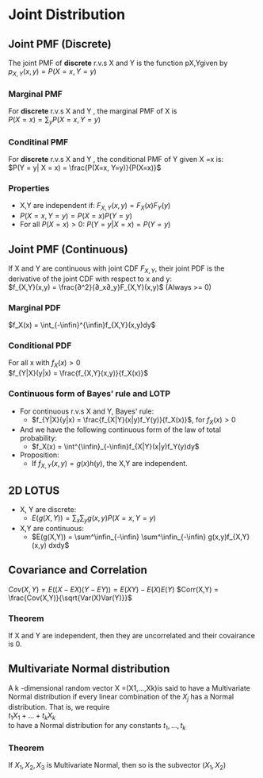 # Joint Distribution

## Joint PMF (Discrete)
The joint PMF of **discrete** r.v.s X and Y is the function pX,Ygiven by  
$p_{X,Y}(x,y)=P(X =x,Y =y)$  

### Marginal PMF
For **discrete** r.v.s X and Y , the marginal PMF of X is  
$P(X = x) = \sum_y P(X=x, Y=y)$  

### Conditinal PMF
For **discrete** r.v.s X and Y , the conditional PMF of Y given X =x is:  
$P(Y = y| X = x) = \frac{P(X=x, Y=y)}{P(X=x)}$  

### Properties
+ X,Y are independent if: $F_{X, Y}(x,y) = F_X(x)F_Y(y)$
+ $P(X = x, Y = y) = P(X=x)P(Y=y)$  
+ For all $P(X = x) > 0$: $P(Y = y|X = x) = P(Y=y)$  

## Joint PMF (Continuous)
If X and Y are continuous with joint CDF $F_{X,Y}$, their joint PDF is the derivative of the joint CDF with respect to x and y:  
$f_{X,Y}(x,y) = \frac{∂^2}{∂_x∂_y}F_{X,Y}(x,y)$ (Always >= 0)  

### Marginal PDF
$f_X(x) = \int_{-\infin}^{\infin}f_{X,Y}(x,y)dy$  

### Conditional PDF
For all x with $f_X(x) >0$  
$f_{Y|X}(y|x) = \frac{f_{X,Y}(x,y)}{f_X(x)}$  

### Continuous form of Bayes’ rule and LOTP
+ For continuous r.v.s X and Y, Bayes' rule:
  + $f_{Y|X}(y|x) = \frac{f_{X|Y}(x|y)f_Y(y)}{f_X(x)}$, for $f_X(x) > 0$  
+ And we have the following continuous form of the law of total probability:
  + $f_X(x) = \int^{\infin}_{-\infin}f_{X|Y}(x|y)f_Y(y)dy$  
+ Proposition:
  + If $f_{X,Y}(x,y) = g(x)h(y)$, the X,Y are independent.  

## 2D LOTUS
+ X, Y are discrete:  
  + $E(g(X,Y)) = \sum_x \sum_y g(x,y)P(X=x,Y=y)$  
+ X,Y are continuous:  
  + $E(g(X,Y)) = \sum^\infin_{-\infin} \sum^\infin_{-\infin} g(x,y)f_{X,Y}(x,y) dxdy$  

## Covariance and Correlation
$Cov(X,Y) = E((X-EX)(Y-EY)) = E(XY) - E(X)E(Y)$
$Corr(X,Y) = \frac{Cov(X,Y)}{\sqrt{Var(X)Var(Y)}}$  

### Theorem
If X and Y are independent, then they are uncorrelated and their covairance is 0.  

## Multivariate Normal distribution
A k -dimensional random vector X =(X1,...,Xk)is said to have a Multivariate Normal distribution if every linear combination of the $X_j$ has a Normal distribution. That is, we require  
$t_1X_1 + ... + t_kX_k$  
to have a Normal distribution for any constants $t_1, ..., t_k$  

### Theorem
If $X_1,X_2,X_3$ is Multivariate Normal, then so is the subvector $(X_1, X_2)$  